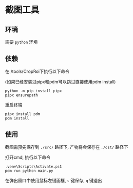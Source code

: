 # 截图工具

## 环境

需要 `python` 环境

## 依赖

在./tools/CropRoi下执行以下命令

(如果已经安装过pipx和pdm可以跳过直接使用pdm install)

```shell
python -m pip install pipx
pipx ensurepath
```

重启终端

```shell
pipx install pdm
pdm install
```

## 使用

截图需预先保存到 `./src/` 路径下, 产物将会保存在 `./dst/` 路径下

打开cmd, 执行以下命令

```shell
.venv\Scripts\Activate.ps1
pdm run python main.py
```

在弹出窗口中使用鼠标左键画框, `s` 键保存, `q` 键退出
